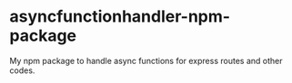 # asyncfunctionhandler-npm-package
My npm package to handle async functions for express routes and other codes.
